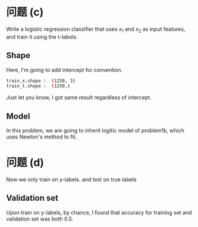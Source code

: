 # 问题 (c)
Write a logistic regression classifier that uses
$x_1$ and $x_2$ as input features, and train it using the t-labels.


## Shape
Here, I'm going to add intercept for convention.
```bash
train_x.shape :  (1250, 3)
train_t.shape :  (1250,)
```

Just let you know, I got same result regardless of intercept.  

## Model
In this problem, we are going to inherit logitic model of problem1b, which uses Newton's method to fit.

# 问题 (d)
Now we only train on y-labels. and test on true labels


## Validation set
Upon train on y-labels, by chance, I found that accuracy for training set and validation set was both 0.5.  

